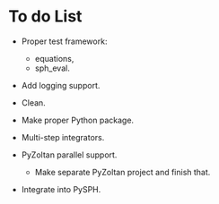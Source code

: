 To do List
============

  - Proper test framework:
    - equations,
    - sph_eval.

  - Add logging support.
  
  - Clean.
  
  - Make proper Python package.

  - Multi-step integrators.
  
  - PyZoltan parallel support.
    - Make separate PyZoltan project and finish that.
  
  - Integrate into PySPH.
  